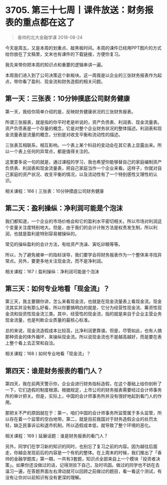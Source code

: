 # 3705. 第三十七周丨课件放送：财务报表的重点都在这了
> 香帅的北大金融学课
2018-08-24

今天是周五，又是本周的划重点、敲黑板时间。本周的课件已经用PPT图片的方式给你放在了文稿里，文末也有课件的下载链接，方便你复习。

我先来带你把本周的知识点和重要的逻辑串讲一遍。

本周我们进入到了公司决策这个新板块。这一周我是以企业的三张财务报表作为起点，带你看了盈利、现金流和财务造假的相关问题。

## 第一天：三张表：10分钟摸底公司财务健康

第一天，我给你简单介绍的是，反映财务健康状况的三张财务报表。

所谓三张报表，就是指的你平时老是听说的，资产负债表、利润表、现金流量表。资产负债表是一个存量的概念，它是对整个企业财务状况的整体描述。利润表和现金流量表是流量的概念，分别是对收支平衡和流动性的描述。

三张表互相联系，相互影响。一个表上某个科目的变动会在其它表上显露出来。所以一个表上任何的异常点，都是值得关注的。

这里要多说一句的就是，通过课程的学习，我也希望你能够替自己的家庭编制资产负债表、利润表和现金流量表，把自己家庭当作一个企业来看。这样子，你就对自己家庭的资产状况、收支平衡的情况，以及流动性有了一个特别感性又理性的认识。

相关课程：166丨三张表：10分钟摸底公司财务健康

## 第二天：盈利操纵：净利润可能是个泡沫

我们都知道，一个企业的市场价格会和它的盈利水平密切相关。所以市场对利润这个变量关注度特别地大。但是，由于我们的会计计账方法是权责发生制，所以利润，也就是盈利是特别容易被操纵的。

常见的操纵盈利的会计方法，有给资产洗澡、寅吃卯粮等等。

所以，为了避免被单一的指标误导，我们要学会将财务报表作为一个整体来寻找异常点。另外，要更多地关注现金流，而不是净利润。

相关课程：167丨盈利操纵：净利润可能是个泡沫

## 第三天：如何专业地看「现金流」？

第三天，我主要跟你讲，怎么来看现金流，也就是在现金流量表上看现金流。现金流其实并没有那么好看，所以你要搞明白的就是，它分为经营性现金流、筹资性现金流和投资性现金流三类。其中，经营性的现金流，指的就是来自于企业主营业务现金流量，也是判断企业质量的最核心标准。

总的来说，现金流造假成本比较高，比净利润更靠谱。但是，尽管如此，也有人搞那种资金的体外循环，来操纵现金流。所以说现金流也不是越高越好，而是要在表上整个看上去正常和自洽。

相关课程：168丨如何专业地看「现金流」？

## 第四天：谁是财务报表的看门人？

第四天，我在前两天警示你，企业会进行财务指标造假，在这个基础上给你剖析了一下，它们造假的制度根源。根据规定，上市公司的财务报表需要经过会计师事务所的审计把关。但是，实际上，中国的会计师事务所并没有很好地起到看门人的作用。

那把关不严的原因就在于：第一，咱们中国的会计师事务所监管属于多头监管，所以存在着一个监管的空白地带。第二，就是目前我国对于财务造假企业的处罚太轻，缺乏民事诉讼和退市机制，所以造假成本低，就导致了整个环境的恶化。

相关课程：169丨延展话题：谁是财务报表的看门人？

另外，同学们在学习新的知识的同时，也别忘了复习之前的内容。因为越往后面走，你越会发现前后的内容是一个有机的整体。在上周末的时候，我们推出了「香帅的金融学题库」第一期，一共有3套题，知识点全部来自上一个模块「投资者决策」。如果你还没做过的话，记得测验下自己，及时巩固。做过的同学也不妨在去温习一遍，在答题界面左右滑动就可以回顾之前做过的题目，看一看这个测试，有没有让你对以前知识有没有更深的理解。

